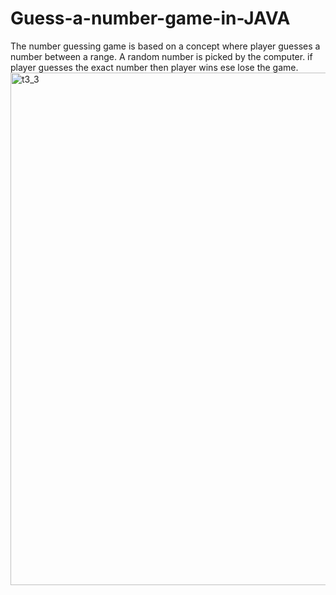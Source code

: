 # Guess-a-number-game-in-JAVA
The number guessing game is based on a concept where player guesses a number between a range. A random number is picked by the computer. if player guesses the exact number then player wins ese lose the game.
<img width="820" alt="t3_3" src="https://github.com/Abhash1916/Guess-a-number-game-in-JAVA/assets/126318799/d9002308-e5ac-4457-b145-3cf7e93581e0">

